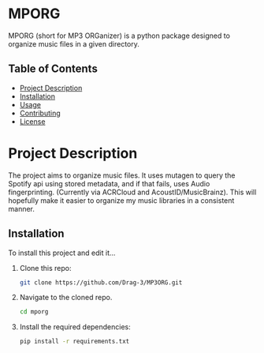 # MPORG

MPORG (short for MP3 ORGanizer) is a python package designed to organize music files in a given directory.

## Table of Contents
- [Project Description](#project-description)
- [Installation](#installation)
- [Usage](#usage)
- [Contributing](#contributing)
- [License](#license)

# Project Description
The project aims to organize music files. It uses mutagen to query the Spotify api using stored metadata, and if that fails, uses Audio fingerprinting. (Currently via ACRCloud and AcoustID/MusicBrainz).
This will hopefully make it easier to organize my music libraries in a consistent manner.

## Installation
To install this project and edit it...
1. Clone this repo:
   ```bash
   git clone https://github.com/Drag-3/MP3ORG.git
   ```
2. Navigate to the cloned repo.
    ```bash
    cd mporg
    ```
3. Install the required dependencies:
    ```bash
   pip install -r requirements.txt
    ```